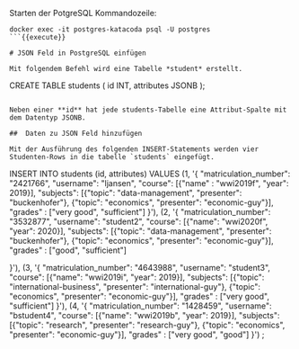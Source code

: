 Starten der PotgreSQL Kommandozeile:
```
docker exec -it postgres-katacoda psql -U postgres
```{{execute}}

# JSON Feld in PostgreSQL einfügen

Mit folgendem Befehl wird eine Tabelle *student* erstellt.

```
CREATE TABLE students (
id INT,
attributes JSONB
);
```{{execute}}

Neben einer **id** hat jede students-Tabelle eine Attribut-Spalte mit dem Datentyp JSONB.

##  Daten zu JSON Feld hinzufügen

Mit der Ausführung des folgenden INSERT-Statements werden vier Studenten-Rows in die tabelle `students` eingefügt.

```
INSERT INTO students (id, attributes)
VALUES (1, 
'{
  "matriculation_number": "2421766",
  "username": "ljansen",
  "course": [{"name" : "wwi2019f", "year": 2019}],
  "subjects": [{"topic": "data-management", "presenter": "buckenhofer"}, {"topic": "economics", "presenter": "economic-guy"}],
  "grades" : ["very good", "sufficient"]
}'), 
(2, 
'{
  "matriculation_number": "3532877",
  "username": "student2",
  "course": [{"name": "wwi2020f", "year": 2020}],
  "subjects": [{"topic": "data-management", "presenter": "buckenhofer"}, {"topic": "economics", "presenter": "economic-guy"}],
  "grades" : ["good", "sufficient"]

}'), 
(3, 
'{
  "matriculation_number": "4643988",
  "username": "student3",
  "course": [{"name": "wwi2019i", "year": 2019}],
  "subjects": [{"topic": "international-business", "presenter": "international-guy"}, {"topic": "economics", "presenter": "economic-guy"}],
  "grades" : ["very good", "sufficient"]
}'), 
(4, 
'{
  "matriculation_number": "1428459",
  "username": "bstudent4",
  "course": [{"name": "wwi2019b", "year": 2019}],
  "subjects": [{"topic": "research", "presenter": "research-guy"}, {"topic": "economics", "presenter": "economic-guy"}],
  "grades" : ["very good", "good"]
}')
;
```{{execute}}